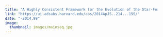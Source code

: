 ```yaml
---
title: "A Highly Consistent Framework for the Evolution of the Star-Forming “Main Sequence” from z ∼ 0-6"
link: "https://ui.adsabs.harvard.edu/abs/2014ApJS..214...15S/"
date: "-2014.99"
image: 
  thumbnail: images/mainseq.jpg
---
```


